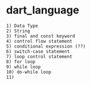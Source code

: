 # dart_language
    1) Data Type
    2) String
    3) final and const keyword
    4) control flow statement
    5) conditional expression (??)
    6) switch-case statement
    7) loop control statement
    8) for loop
    9) while loop
    10) do-while loop
    11) 